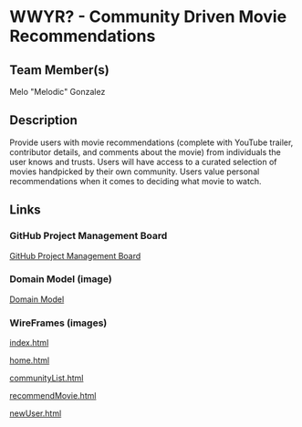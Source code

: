 # WWYR? - Community Driven Movie Recommendations

## Team Member(s)

Melo "Melodic" Gonzalez

## Description

Provide users with movie recommendations (complete with YouTube trailer, contributor details, and comments about the movie) from individuals the user knows and trusts. Users will have access to a curated selection of movies handpicked by their own community. Users value personal recommendations when it comes to deciding what movie to watch.

## Links

### GitHub Project Management Board

[GitHub Project Management Board](https://github.com/orgs/WWYR-Community-Movie-Recommendations/projects/1)  

### Domain Model (image)

[Domain Model](img/DomainModel_2.png)

### WireFrames (images)

[index.html](img/index.html.png)  

[home.html](img/Home.html.png)  

[communityList.html](img/CommunityList.html.png)  

[recommendMovie.html](img/RecommendMovie.html.png)

[newUser.html](img/NewUser.html.png)
